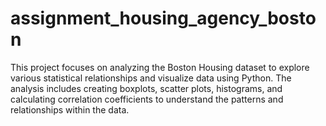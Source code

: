 # assignment_housing_agency_boston
This project focuses on analyzing the Boston Housing dataset to explore various statistical relationships and visualize data using Python. The analysis includes creating boxplots, scatter plots, histograms, and calculating correlation coefficients to understand the patterns and relationships within the data.
